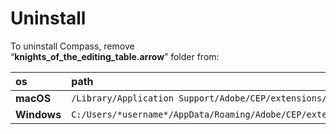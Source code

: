 # Uninstall

To uninstall Compass, remove  
“**knights\_of\_the\_editing\_table.arrow**” folder from:

| os | path |
| :--- | :--- |
| **macOS** | `/Library/Application Support/Adobe/CEP/extensions/` |
| **Windows** | `C:/Users/*username*/AppData/Roaming/Adobe/CEP/extensions/` |

